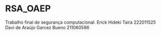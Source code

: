 # RSA_OAEP
Trabalho final de segurança computacional.
Erick Hideki Taira 222011525
Davi de Araújo Garcez Bueno 211060586
